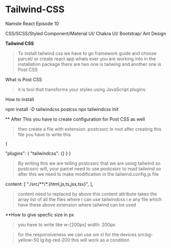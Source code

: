 # Tailwind-CSS
Namste React Episode 10


CSS/SCSS/Styled Component/Material UI/ Chakra UI/ Bootstrap/ Ant Design

**Tailwind CSS**
>To install tailwind css we have to go framework guide and choose parcel/ or create react app whats ever you are working into
>in the installation package there are two one is tailwing and another one is Post CSS

What is Post CSS
> it is tool that transforms your styles using JavaScript plugins.

How to install 

npm install -D tailwindcss postcss
npx tailwindcss init

** After This you have to create configuration for Post CSS as well
> then create a file with extension .postcssrc in root
> after creating this file you have to write this 
   
    {
  "plugins": {
    "tailwindcss": {}
  }
}  

>By writing this we are telling postcssrc that we are using tailwind 
>so postcssrc will,
>your parcel need to use postcssrc to read tailwind
> so after this we need to make modification in the tailwind.config.js file 
  
   content: [
    "./src/**/*.{html,js,ts,jsx,tsx}",
  ],

> content need to replaced by above
> this content attribute takes the array 
> list of all the files where I can use tailwindcss
> i.e any file which have these above extension where tailwind can be used 
 
**How to give specfic size in px
> you have to write like 
   w-[200px]
>width: 200px   


> for the responsiveness we can use sm xl for the devices 
 > sm:bg-yellow-50 lg:bg-red-200
>this will work as a condition 

